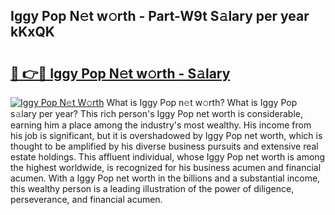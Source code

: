 ## Iggy Pop N𝚎t w𝚘rth - Part-W9t S𝚊lary per year kKxQK

# <h2><a href="http://gc36enm.nevu.top/?p=Iggy+Pop">🔗 👉🔴 Iggy Pop N𝚎t w𝚘rth - S𝚊lary</a></h2>

[![Iggy Pop N𝚎t W𝚘rth](https://i.imgur.com/Oavwk0R.jpeg)](http://gc36enm.nevu.top/?p=Iggy+Pop)
What is Iggy Pop n𝚎t w𝚘rth? What is Iggy Pop s𝚊lary per year?
This rich person's Iggy Pop net worth is considerable, earning him a place among the industry's most wealthy. His income from his job is significant, but it is overshadowed by Iggy Pop net worth, which is thought to be amplified by his diverse business pursuits and extensive real estate holdings. This affluent individual, whose Iggy Pop net worth is among the highest worldwide, is recognized for his business acumen and financial acumen. With a Iggy Pop net worth in the billions and a substantial income, this wealthy person is a leading illustration of the power of diligence, perseverance, and financial acumen.
